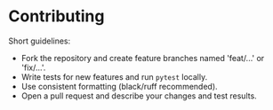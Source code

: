 # Contributing

Short guidelines:

- Fork the repository and create feature branches named 'feat/...' or 'fix/...'.
- Write tests for new features and run `pytest` locally.
- Use consistent formatting (black/ruff recommended).
- Open a pull request and describe your changes and test results.
